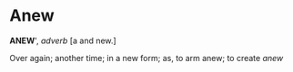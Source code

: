 # Anew

**ANEW**', _adverb_ \[a and new.\]

Over again; another time; in a new form; as, to arm anew; to create _anew_